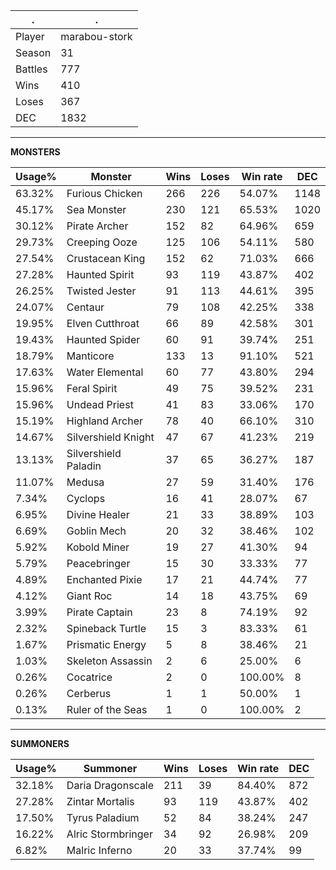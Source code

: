 .|.
|-|-
Player|marabou-stork
Season|31
Battles|777
Wins|410
Loses|367
DEC|1832

---
**MONSTERS**

Usage%|Monster|Wins|Loses|Win rate|DEC|
-|-|-|-|-|-|
63.32%|Furious Chicken|266|226|54.07%|1148|
45.17%|Sea Monster|230|121|65.53%|1020|
30.12%|Pirate Archer|152|82|64.96%|659|
29.73%|Creeping Ooze|125|106|54.11%|580|
27.54%|Crustacean King|152|62|71.03%|666|
27.28%|Haunted Spirit|93|119|43.87%|402|
26.25%|Twisted Jester|91|113|44.61%|395|
24.07%|Centaur|79|108|42.25%|338|
19.95%|Elven Cutthroat|66|89|42.58%|301|
19.43%|Haunted Spider|60|91|39.74%|251|
18.79%|Manticore|133|13|91.10%|521|
17.63%|Water Elemental|60|77|43.80%|294|
15.96%|Feral Spirit|49|75|39.52%|231|
15.96%|Undead Priest|41|83|33.06%|170|
15.19%|Highland Archer|78|40|66.10%|310|
14.67%|Silvershield Knight|47|67|41.23%|219|
13.13%|Silvershield Paladin|37|65|36.27%|187|
11.07%|Medusa|27|59|31.40%|176|
7.34%|Cyclops|16|41|28.07%|67|
6.95%|Divine Healer|21|33|38.89%|103|
6.69%|Goblin Mech|20|32|38.46%|102|
5.92%|Kobold Miner|19|27|41.30%|94|
5.79%|Peacebringer|15|30|33.33%|77|
4.89%|Enchanted Pixie|17|21|44.74%|77|
4.12%|Giant Roc|14|18|43.75%|69|
3.99%|Pirate Captain|23|8|74.19%|92|
2.32%|Spineback Turtle|15|3|83.33%|61|
1.67%|Prismatic Energy|5|8|38.46%|21|
1.03%|Skeleton Assassin|2|6|25.00%|6|
0.26%|Cocatrice|2|0|100.00%|8|
0.26%|Cerberus|1|1|50.00%|1|
0.13%|Ruler of the Seas|1|0|100.00%|2|

---
**SUMMONERS**

Usage%|Summoner|Wins|Loses|Win rate|DEC|
-|-|-|-|-|-|
32.18%|Daria Dragonscale|211|39|84.40%|872|
27.28%|Zintar Mortalis|93|119|43.87%|402|
17.50%|Tyrus Paladium|52|84|38.24%|247|
16.22%|Alric Stormbringer|34|92|26.98%|209|
6.82%|Malric Inferno|20|33|37.74%|99|
